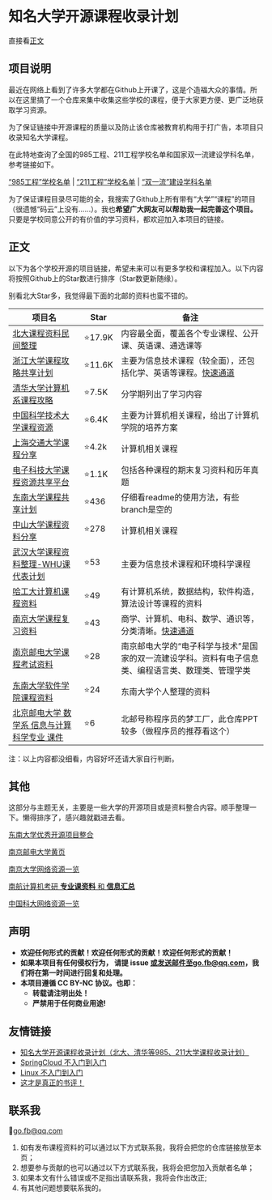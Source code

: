 # 知名大学开源课程收录计划

直接看[正文](#正文)

## 项目说明

最近在网络上看到了许多大学都在Github上开课了，这是个造福大众的事情。所以在这里搞了一个仓库来集中收集这些学校的课程，便于大家更方便、更广泛地获取学习资源。

为了保证链接中开源课程的质量以及防止该仓库被教育机构用于打广告，本项目只收录知名大学课程。

在此特地查询了全国的985工程、211工程学校名单和国家双一流建设学科名单，参考链接如下。

[“985工程”学校名单](http://old.moe.gov.cn//publicfiles/business/htmlfiles/moe/s238/201112/xxgk_128833.html) | [“211工程”学校名单](http://www.moe.gov.cn/srcsite/A22/s7065/200512/t20051223_82762.html) | [“双一流”建设学科名单](http://www.moe.gov.cn/s78/A22/A22_ztzl/ztzl_tjsylpt/sylpt_jsxk/201712/t20171206_320669.html)

为了保证课程目录尽可能的全，我搜索了Github上所有带有“大学”“课程”的项目（很遗憾“码云”上没有……）。我也**希望广大网友可以帮助我一起完善这个项目。** 只要是学校同意公开的有价值的学习资料，都欢迎加入本项目的链接。

## 正文

以下为各个学校开源的项目链接，希望未来可以有更多学校和课程加入。以下内容将按照Github上的Star数进行排序（Star数更新随缘）。

别看北大Star多，我觉得最下面的北邮的资料也蛮不错的。

| 项目名                                                       | Star        | 备注                                                         |
| ------------------------------------------------------------ | ----------- | ------------------------------------------------------------ |
| [北大课程资料民间整理](https://github.com/lib-pku/libpku)    | :star:17.9K | 内容最全面，覆盖各个专业课程、公开课、英语课、通选课等       |
| [浙江大学课程攻略共享计划](https://github.com/QSCTech/zju-icicles) | :star:11.6K | 主要为信息技术课程（较全面），还包括化学、英语等课程。[快速通道](https://qsctech.github.io/zju-icicles/) |
| [清华大学计算机系课程攻略](https://github.com/PKUanonym/REKCARC-TSC-UHT) | :star:7.5K  | 分学期列出了学习内容                                         |
| [中国科学技术大学课程资源](https://github.com/USTC-Resource/USTC-Course) | :star:6.4K  | 主要为计算机相关课程，给出了计算机学院的培养方案             |
| [上海交通大学课程分享](https://github.com/CoolPhilChen/SJTU-Courses) | :star:4.2k  | 计算机相关课程                                               |
|[电子科技大学课程资源共享平台](https://github.com/Xovee/uestc-course)|:star:1.1K|包括各种课程的期末复习资料和历年真题|
| [东南大学课程共享计划](https://github.com/zjdx1998/seucourseshare) | :star:436   | 仔细看readme的使用方法，有些branch是空的                     |
| [中山大学课程资料分享](https://github.com/sysuexam/SYSU-Exam) | :star:278   | 计算机相关课程                                               |
| [武汉大学课程资料整理-WHU课代表计划](https://github.com/openwhu/OpenWHU) | :star:53    | 主要为信息技术课程和环境科学课程                             |
| [哈工大计算机课程资料](https://github.com/wxwmd/HIT-Computer-Courses) | :star:49​    | 有计算机系统，数据结构，软件构造，算法设计等课程的资料       |
| [南京大学课程复习资料](https://github.com/idealclover/NJU-Review-Materials) | :star:43    | 商学、计算机、电科、数学、通识等，分类清晰。[快速通道](https://onedrive.idealclover.top) |
| [南京邮电大学课程考试资料](https://github.com/NJUPTFreeExams/NJUPT-General-Free-Exams) | :star:28​    | 南京邮电大学的“电子科学与技术”是国家的双一流建设学科。资料有电子信息类、编程语言类、数理类、管理学类 |
| [东南大学软件学院课程资料](https://github.com/ChangWinde/SouthEastUniversity) | :star:24    | 东南大学个人整理的资料                                       |
| [北京邮电大学 数学系 信息与计算科学专业 课件](https://github.com/luochang212/BUPT-ICS-Courseware) | :star:6     | 北邮号称程序员的梦工厂，此仓库PPT较多（做程序员的推荐看这个） |

注：以上内容都没细看，内容好坏还请大家自行判断。

## 其他

这部分与主题无关，主要是一些大学的开源项目或是资料整合内容。顺手整理一下。懒得排序了，感兴趣就戳进去看。

[东南大学优秀开源项目整合](https://github.com/seuite/awesome-seu)

[南京邮电大学黄页](https://github.com/Wonz5130/NJUPT-Yellow-Page)

[南京大学网络资源一览](https://github.com/idealclover/awesome-nju)

[南航计算机考研 **专业课资料** 和 **信息汇总**](https://github.com/nuaa-cs-kaoyan/awesome-nuaa-cs-kaoyan)

[中国科大网络资源一览](https://github.com/zzh1996/USTC-Network-Resources)

## 声明

- **欢迎任何形式的贡献！欢迎任何形式的贡献！欢迎任何形式的贡献！**
- **如果本项目有任何侵权行为， 请提 issue 或发送邮件至go.fb@qq.com，我们将在第一时间进行回复和处理。**
- **本项目遵循 CC BY-NC 协议。也即：**
    - **转载请注明出处！**
    - **严禁用于任何商业用途!**

## 友情链接

- [知名大学开源课程收录计划（北大、清华等985、211大学课程收录计划）](https://github.com/super9du/ggs-ddu)
- [SpringCloud 不入门到入门](https://github.com/super9du/mycloud2020)
- [Linux 不入门到入门](https://github.com/super9du/linux-primer)
- [这才是真正的书评！](https://book.douban.com/review/12437882/)

## 联系我

📧go.fb@qq.com

1. 如有发布课程资料的可以通过以下方式联系我，我将会把您的仓库链接放至本页；
2. 想要参与贡献的也可以通过以下方式联系我，我将会把您加入贡献者名单；
3. 如果本文有什么错误或不足指出请联系我，我将会作出改正;
4. 有其他问题想要联系我的。
